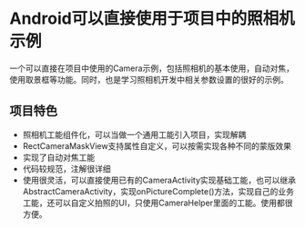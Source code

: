 # Android可以直接使用于项目中的照相机示例
一个可以直接在项目中使用的Camera示例，包括照相机的基本使用，自动对焦，使用取景框等功能。同时，也是学习照相机开发中相关参数设置的很好的示例。
## 项目特色
- 照相机工能组件化，可以当做一个通用工能引入项目，实现解耦
- RectCameraMaskView支持属性自定义，可以按需实现各种不同的蒙版效果
- 实现了自动对焦工能
- 代码较规范，注解很详细
- 使用很灵活，可以直接使用已有的CameraActivity实现基础工能，也可以继承AbstractCameraActivity，实现onPictureComplete()方法，实现自己的业务工能，还可以自定义拍照的UI，只使用CameraHelper里面的工能。使用都很方便。

